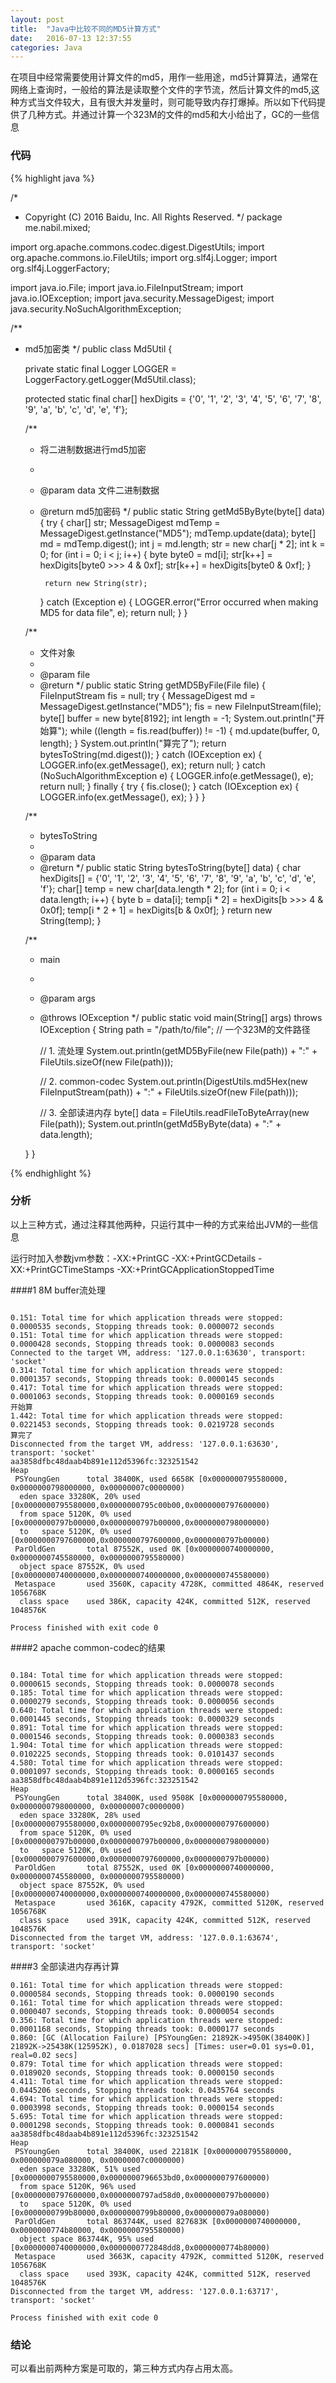 ```yaml
---
layout: post
title:  "Java中比较不同的MD5计算方式"
date:   2016-07-13 12:37:55
categories: Java
---
```


在项目中经常需要使用计算文件的md5，用作一些用途，md5计算算法，通常在网络上查询时，一般给的算法是读取整个文件的字节流，然后计算文件的md5,这种方式当文件较大，且有很大并发量时，则可能导致内存打爆掉。所以如下代码提供了几种方式。并通过计算一个323M的文件的md5和大小给出了，GC的一些信息

### 代码

{% highlight java %}

/*
 * Copyright (C) 2016 Baidu, Inc. All Rights Reserved.
 */
package me.nabil.mixed;

import org.apache.commons.codec.digest.DigestUtils;
import org.apache.commons.io.FileUtils;
import org.slf4j.Logger;
import org.slf4j.LoggerFactory;

import java.io.File;
import java.io.FileInputStream;
import java.io.IOException;
import java.security.MessageDigest;
import java.security.NoSuchAlgorithmException;

/**
 * md5加密类
 */
public class Md5Util {

    private static final Logger LOGGER = LoggerFactory.getLogger(Md5Util.class);

    protected static final char[] hexDigits = {'0', '1', '2', '3', '4', '5', '6', '7', '8',
            '9', 'a', 'b', 'c', 'd', 'e', 'f'};

    /**
     * 将二进制数据进行md5加密
     *
     * @param data 文件二进制数据
     * @return md5加密码
     */
    public static String getMd5ByByte(byte[] data) {
        try {
            char[] str;
            MessageDigest mdTemp = MessageDigest.getInstance("MD5");
            mdTemp.update(data);
            byte[] md = mdTemp.digest();
            int j = md.length;
            str = new char[j * 2];
            int k = 0;
            for (int i = 0; i < j; i++) {
                byte byte0 = md[i];
                str[k++] = hexDigits[byte0 >>> 4 & 0xf];
                str[k++] = hexDigits[byte0 & 0xf];
            }

            return new String(str);
        } catch (Exception e) {
            LOGGER.error("Error occurred when making MD5 for data file", e);
            return null;
        }
    }

    /**
     * 文件对象
     *
     * @param file
     * @return
     */
    public static String getMD5ByFile(File file) {
        FileInputStream fis = null;
        try {
            MessageDigest md = MessageDigest.getInstance("MD5");
            fis = new FileInputStream(file);
            byte[] buffer = new byte[8192];
            int length = -1;
            System.out.println("开始算");
            while ((length = fis.read(buffer)) != -1) {
                md.update(buffer, 0, length);
            }
            System.out.println("算完了");
            return bytesToString(md.digest());
        } catch (IOException ex) {
            LOGGER.info(ex.getMessage(), ex);
            return null;
        } catch (NoSuchAlgorithmException e) {
            LOGGER.info(e.getMessage(), e);
            return null;
        } finally {
            try {
                fis.close();
            } catch (IOException ex) {
                LOGGER.info(ex.getMessage(), ex);
            }
        }
    }


    /**
     * bytesToString
     *
     * @param data
     * @return
     */
    public static String bytesToString(byte[] data) {
        char hexDigits[] = {'0', '1', '2', '3', '4', '5', '6', '7', '8', '9', 'a', 'b', 'c', 'd',
                'e', 'f'};
        char[] temp = new char[data.length * 2];
        for (int i = 0; i < data.length; i++) {
            byte b = data[i];
            temp[i * 2] = hexDigits[b >>> 4 & 0x0f];
            temp[i * 2 + 1] = hexDigits[b & 0x0f];
        }
        return new String(temp);
    }

    /**
     * main
     *
     * @param args
     * @throws IOException
     */
    public static void main(String[] args) throws IOException {
        String path = "/path/to/file"; // 一个323M的文件路径

        // 1. 流处理
        System.out.println(getMD5ByFile(new File(path)) + ":" + FileUtils.sizeOf(new File(path)));

        // 2. common-codec
        System.out.println(DigestUtils.md5Hex(new FileInputStream(path)) + ":" + FileUtils.sizeOf(new File(path)));

        // 3. 全部读进内存
        byte[] data = FileUtils.readFileToByteArray(new File(path));
        System.out.println(getMd5ByByte(data) + ":" + data.length);

    }
}


{% endhighlight %}

### 分析

以上三种方式，通过注释其他两种，只运行其中一种的方式来给出JVM的一些信息

运行时加入参数jvm参数：-XX:+PrintGC -XX:+PrintGCDetails -XX:+PrintGCTimeStamps -XX:+PrintGCApplicationStoppedTime

####1  8M buffer流处理

```

0.151: Total time for which application threads were stopped: 0.0000535 seconds, Stopping threads took: 0.0000072 seconds
0.151: Total time for which application threads were stopped: 0.0000428 seconds, Stopping threads took: 0.0000083 seconds
Connected to the target VM, address: '127.0.0.1:63630', transport: 'socket'
0.314: Total time for which application threads were stopped: 0.0001357 seconds, Stopping threads took: 0.0000145 seconds
0.417: Total time for which application threads were stopped: 0.0001063 seconds, Stopping threads took: 0.0000169 seconds
开始算
1.442: Total time for which application threads were stopped: 0.0221453 seconds, Stopping threads took: 0.0219728 seconds
算完了
Disconnected from the target VM, address: '127.0.0.1:63630', transport: 'socket'
aa3858dfbc48daab4b891e112d5396fc:323251542
Heap
 PSYoungGen      total 38400K, used 6658K [0x0000000795580000, 0x0000000798000000, 0x00000007c0000000)
  eden space 33280K, 20% used [0x0000000795580000,0x0000000795c00b00,0x0000000797600000)
  from space 5120K, 0% used [0x0000000797b00000,0x0000000797b00000,0x0000000798000000)
  to   space 5120K, 0% used [0x0000000797600000,0x0000000797600000,0x0000000797b00000)
 ParOldGen       total 87552K, used 0K [0x0000000740000000, 0x0000000745580000, 0x0000000795580000)
  object space 87552K, 0% used [0x0000000740000000,0x0000000740000000,0x0000000745580000)
 Metaspace       used 3560K, capacity 4728K, committed 4864K, reserved 1056768K
  class space    used 386K, capacity 424K, committed 512K, reserved 1048576K

Process finished with exit code 0

```

####2  apache common-codec的结果


```

0.184: Total time for which application threads were stopped: 0.0000615 seconds, Stopping threads took: 0.0000078 seconds
0.185: Total time for which application threads were stopped: 0.0000279 seconds, Stopping threads took: 0.0000056 seconds
0.640: Total time for which application threads were stopped: 0.0001445 seconds, Stopping threads took: 0.0000329 seconds
0.891: Total time for which application threads were stopped: 0.0001546 seconds, Stopping threads took: 0.0000383 seconds
1.904: Total time for which application threads were stopped: 0.0102225 seconds, Stopping threads took: 0.0101437 seconds
4.580: Total time for which application threads were stopped: 0.0001097 seconds, Stopping threads took: 0.0000165 seconds
aa3858dfbc48daab4b891e112d5396fc:323251542
Heap
 PSYoungGen      total 38400K, used 9508K [0x0000000795580000, 0x0000000798000000, 0x00000007c0000000)
  eden space 33280K, 28% used [0x0000000795580000,0x0000000795ec92b8,0x0000000797600000)
  from space 5120K, 0% used [0x0000000797b00000,0x0000000797b00000,0x0000000798000000)
  to   space 5120K, 0% used [0x0000000797600000,0x0000000797600000,0x0000000797b00000)
 ParOldGen       total 87552K, used 0K [0x0000000740000000, 0x0000000745580000, 0x0000000795580000)
  object space 87552K, 0% used [0x0000000740000000,0x0000000740000000,0x0000000745580000)
 Metaspace       used 3616K, capacity 4792K, committed 5120K, reserved 1056768K
  class space    used 391K, capacity 424K, committed 512K, reserved 1048576K
Disconnected from the target VM, address: '127.0.0.1:63674', transport: 'socket'

```


####3  全部读进内存再计算


```
0.161: Total time for which application threads were stopped: 0.0000584 seconds, Stopping threads took: 0.0000190 seconds
0.161: Total time for which application threads were stopped: 0.0000407 seconds, Stopping threads took: 0.0000054 seconds
0.356: Total time for which application threads were stopped: 0.0001168 seconds, Stopping threads took: 0.0000177 seconds
0.860: [GC (Allocation Failure) [PSYoungGen: 21892K->4950K(38400K)] 21892K->25438K(125952K), 0.0187028 secs] [Times: user=0.01 sys=0.01, real=0.02 secs] 
0.879: Total time for which application threads were stopped: 0.0189020 seconds, Stopping threads took: 0.0000150 seconds
4.411: Total time for which application threads were stopped: 0.0445206 seconds, Stopping threads took: 0.0435764 seconds
4.694: Total time for which application threads were stopped: 0.0003998 seconds, Stopping threads took: 0.0000154 seconds
5.695: Total time for which application threads were stopped: 0.0001298 seconds, Stopping threads took: 0.0000841 seconds
aa3858dfbc48daab4b891e112d5396fc:323251542
Heap
 PSYoungGen      total 38400K, used 22181K [0x0000000795580000, 0x000000079a080000, 0x00000007c0000000)
  eden space 33280K, 51% used [0x0000000795580000,0x0000000796653bd0,0x0000000797600000)
  from space 5120K, 96% used [0x0000000797600000,0x0000000797ad58d0,0x0000000797b00000)
  to   space 5120K, 0% used [0x0000000799b80000,0x0000000799b80000,0x000000079a080000)
 ParOldGen       total 863744K, used 827683K [0x0000000740000000, 0x0000000774b80000, 0x0000000795580000)
  object space 863744K, 95% used [0x0000000740000000,0x0000000772848dd8,0x0000000774b80000)
 Metaspace       used 3663K, capacity 4792K, committed 5120K, reserved 1056768K
  class space    used 393K, capacity 424K, committed 512K, reserved 1048576K
Disconnected from the target VM, address: '127.0.0.1:63717', transport: 'socket'

Process finished with exit code 0

```



### 结论

可以看出前两种方案是可取的，第三种方式内存占用太高。
